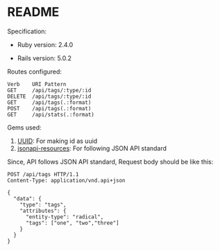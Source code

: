 # README

Specification:
* Ruby version: 2.4.0

* Rails version: 5.0.2

Routes configured:
```
Verb    URI Pattern
GET     /api/tags/:type/:id
DELETE  /api/tags/:type/:id
GET     /api/tags(.:format)
POST    /api/tags(.:format)
GET     /api/stats(.:format)
```

Gems used:

1. [UUID](https://github.com/fnando/ar-uuid): For making id as uuid
2. [jsonapi-resources](https://github.com/cerebris/jsonapi-resources): For following JSON API standard

Since, API follows JSON API standard, Request body should be like this:

```
POST /api/tags HTTP/1.1
Content-Type: application/vnd.api+json

{
  "data": {
    "type": "tags",
    "attributes": {
      "entity-type": "radical",
      "tags": ["one", "two","three"]
    }
  }
}
```

